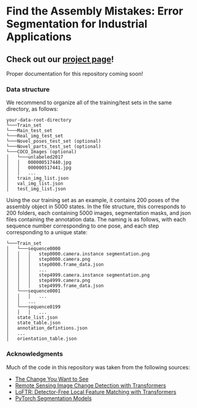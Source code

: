 # Find the Assembly Mistakes: Error Segmentation for Industrial Applications

## Check out our [project page](https://timschoonbeek.github.io/error_seg)!

Proper documentation for this repository coming soon!





### Data structure
We recommend to organize all of the training/test sets in the same directory, as follows:
```
your-data-root-directory
└───Train_set
└───Main_test_set
└───Real_img_test_set
└───Novel_poses_test_set (optional)
└───Novel_parts_test_set (optional)
└───COCO_Images (optional)
│   └───unlabeled2017
│   │   000000517440.jpg
│   │   000000517441.jpg
│   │   ...
│   train_img_list.json
│   val_img_list.json
│   test_img_list.json
```

Using the our training set as an example, it contains 200 poses of the assembly object in 5000 states. In the file structure, this corresponds to 200 folders, each containing 5000 images, segmentation masks, and json files containing the annotation data. The naming is as follows, with each sequence number corresponding to one pose, and each step corresponding to a unique state:
```
└───Train_set
│   └───sequence0000
│   │   │   step0000.camera.instance segmentation.png
│   │   │   step0000.camera.png
│   │   │   step0000.frame_data.json
│   │   │   ...
│   │   │   step4999.camera.instance segmentation.png
│   │   │   step4999.camera.png
│   │   │   step4999.frame_data.json
│   └───sequence0001
│   │   │   ...
│   │   ...
│   └───sequence0199
│   │   │   ...
│   state_list.json
│   state_table.json
│   annotation_defintions.json
│   ...
│   orientation_table.json
```


### Acknowledgments
Much of the code in this repository was taken from the following sources:
- [The Change You Want to See](https://github.com/ragavsachdeva/The-Change-You-Want-to-See)
- [Remote Sensing Image Change Detection with Transformers](https://github.com/justchenhao/BIT_CD)
- [LoFTR: Detector-Free Local Feature Matching with Transformers](https://github.com/zju3dv/LoFTR/tree/master)
- [PyTorch Segmentation Models](https://github.com/jlcsilva/segmentation_models.pytorch)

